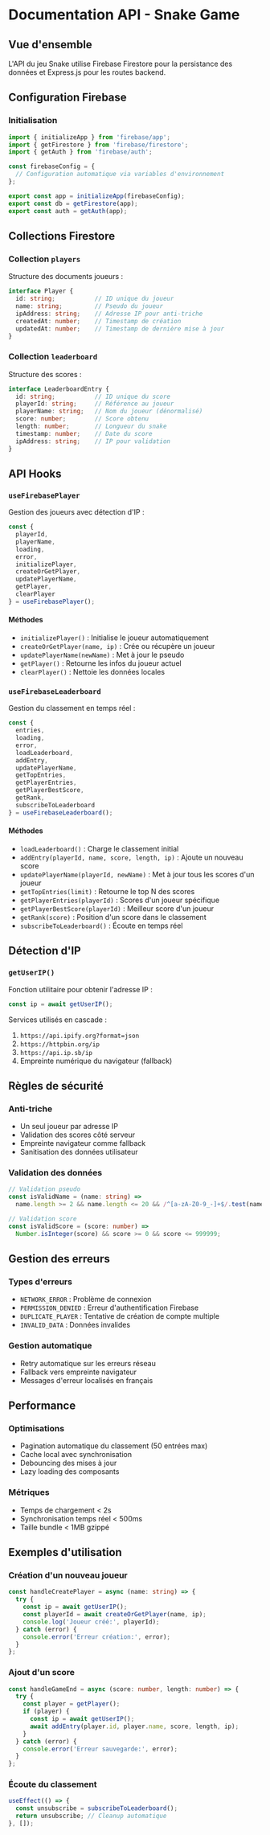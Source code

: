 # Documentation API - Snake Game

## Vue d'ensemble

L'API du jeu Snake utilise Firebase Firestore pour la persistance des données et Express.js pour les routes backend.

## Configuration Firebase

### Initialisation
```typescript
import { initializeApp } from 'firebase/app';
import { getFirestore } from 'firebase/firestore';
import { getAuth } from 'firebase/auth';

const firebaseConfig = {
  // Configuration automatique via variables d'environnement
};

export const app = initializeApp(firebaseConfig);
export const db = getFirestore(app);
export const auth = getAuth(app);
```

## Collections Firestore

### Collection `players`
Structure des documents joueurs :
```typescript
interface Player {
  id: string;           // ID unique du joueur
  name: string;         // Pseudo du joueur
  ipAddress: string;    // Adresse IP pour anti-triche
  createdAt: number;    // Timestamp de création
  updatedAt: number;    // Timestamp de dernière mise à jour
}
```

### Collection `leaderboard`
Structure des scores :
```typescript
interface LeaderboardEntry {
  id: string;           // ID unique du score
  playerId: string;     // Référence au joueur
  playerName: string;   // Nom du joueur (dénormalisé)
  score: number;        // Score obtenu
  length: number;       // Longueur du snake
  timestamp: number;    // Date du score
  ipAddress: string;    // IP pour validation
}
```

## API Hooks

### `useFirebasePlayer`

Gestion des joueurs avec détection d'IP :

```typescript
const {
  playerId,
  playerName,
  loading,
  error,
  initializePlayer,
  createOrGetPlayer,
  updatePlayerName,
  getPlayer,
  clearPlayer
} = useFirebasePlayer();
```

#### Méthodes

- `initializePlayer()` : Initialise le joueur automatiquement
- `createOrGetPlayer(name, ip)` : Crée ou récupère un joueur
- `updatePlayerName(newName)` : Met à jour le pseudo
- `getPlayer()` : Retourne les infos du joueur actuel
- `clearPlayer()` : Nettoie les données locales

### `useFirebaseLeaderboard`

Gestion du classement en temps réel :

```typescript
const {
  entries,
  loading,
  error,
  loadLeaderboard,
  addEntry,
  updatePlayerName,
  getTopEntries,
  getPlayerEntries,
  getPlayerBestScore,
  getRank,
  subscribeToLeaderboard
} = useFirebaseLeaderboard();
```

#### Méthodes

- `loadLeaderboard()` : Charge le classement initial
- `addEntry(playerId, name, score, length, ip)` : Ajoute un nouveau score
- `updatePlayerName(playerId, newName)` : Met à jour tous les scores d'un joueur
- `getTopEntries(limit)` : Retourne le top N des scores
- `getPlayerEntries(playerId)` : Scores d'un joueur spécifique
- `getPlayerBestScore(playerId)` : Meilleur score d'un joueur
- `getRank(score)` : Position d'un score dans le classement
- `subscribeToLeaderboard()` : Écoute en temps réel

## Détection d'IP

### `getUserIP()`

Fonction utilitaire pour obtenir l'adresse IP :

```typescript
const ip = await getUserIP();
```

Services utilisés en cascade :
1. `https://api.ipify.org?format=json`
2. `https://httpbin.org/ip`
3. `https://api.ip.sb/ip`
4. Empreinte numérique du navigateur (fallback)

## Règles de sécurité

### Anti-triche
- Un seul joueur par adresse IP
- Validation des scores côté serveur
- Empreinte navigateur comme fallback
- Sanitisation des données utilisateur

### Validation des données
```typescript
// Validation pseudo
const isValidName = (name: string) => 
  name.length >= 2 && name.length <= 20 && /^[a-zA-Z0-9_-]+$/.test(name);

// Validation score
const isValidScore = (score: number) => 
  Number.isInteger(score) && score >= 0 && score <= 999999;
```

## Gestion des erreurs

### Types d'erreurs
- `NETWORK_ERROR` : Problème de connexion
- `PERMISSION_DENIED` : Erreur d'authentification Firebase
- `DUPLICATE_PLAYER` : Tentative de création de compte multiple
- `INVALID_DATA` : Données invalides

### Gestion automatique
- Retry automatique sur les erreurs réseau
- Fallback vers empreinte navigateur
- Messages d'erreur localisés en français

## Performance

### Optimisations
- Pagination automatique du classement (50 entrées max)
- Cache local avec synchronisation
- Debouncing des mises à jour
- Lazy loading des composants

### Métriques
- Temps de chargement < 2s
- Synchronisation temps réel < 500ms
- Taille bundle < 1MB gzippé

## Exemples d'utilisation

### Création d'un nouveau joueur
```typescript
const handleCreatePlayer = async (name: string) => {
  try {
    const ip = await getUserIP();
    const playerId = await createOrGetPlayer(name, ip);
    console.log('Joueur créé:', playerId);
  } catch (error) {
    console.error('Erreur création:', error);
  }
};
```

### Ajout d'un score
```typescript
const handleGameEnd = async (score: number, length: number) => {
  try {
    const player = getPlayer();
    if (player) {
      const ip = await getUserIP();
      await addEntry(player.id, player.name, score, length, ip);
    }
  } catch (error) {
    console.error('Erreur sauvegarde:', error);
  }
};
```

### Écoute du classement
```typescript
useEffect(() => {
  const unsubscribe = subscribeToLeaderboard();
  return unsubscribe; // Cleanup automatique
}, []);
```